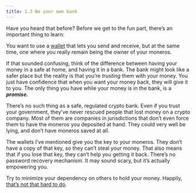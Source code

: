 ```yaml
---
title: 1.3 Be your own bank
---
```

Have you heard that before? Before we get to the fun part, there’s an important thing to learn:

You want to use a [wallet](content/1%20manual%20for%20users/1.02-get_a_monero_wallet.md) that lets you send and receive, but at the same time, one where you really remain being the owner of your moneros.

If that sounded confusing, think of the difference between having your money in a safe at home, and having it in a bank. The bank might look like a safer place but the reality is that you’re _trusting_ them with your money. You just have confidence that when you want your money back, they will give it to you. The only thing you have while your money is in the bank, is a _******promise.******_

There’s no such thing as a safe, regulated crypto bank. Even if you trust your government, they’ve never rescued people that lost money on a crypto company. Most of them are companies in jurisdictions that don’t even force them to have the moneros you deposited at hand. They could very well be lying, and don’t have moneros saved at all.

The wallets I’ve mentioned give you the key to your moneros. They don’t have a copy of that key, so they can’t steal your money. That also means that if you lose that key, they can’t help you getting it back. There’s no password recovery mechanism. It may sound scary, but it’s actually empowering you.

Try to minimize your dependency on others to hold your money. Happily, [that’s not that hard to do](https://www.notion.so/The-mighty-seed-da2b523d19534f6095cc9ce88d0a52cf?pvs=21).